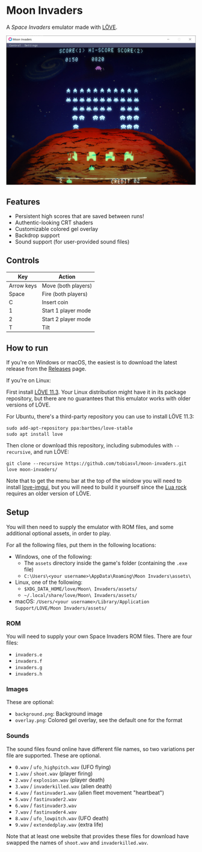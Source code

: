 Moon Invaders
=============

A _Space Invaders_ emulator made with [LÖVE](https://love2d.org).

![Moon Invaders](screenshot.png)

Features
--------

* Persistent high scores that are saved between runs!
* Authentic-looking CRT shaders
* Customizable colored gel overlay
* Backdrop support
* Sound support (for user-provided sound files)

Controls
--------

| Key        | Action              |
|------------|---------------------|
| Arrow keys | Move (both players) |
| Space      | Fire (both players) |
| C          | Insert coin         |
| 1          | Start 1 player mode |
| 2          | Start 2 player mode |
| T          | Tilt                |

How to run
----------

If you're on Windows or macOS, the easiest is to download the latest release from the [Releases](https://github.com/tobiasvl/moon-invaders/releases) page.

If you're on Linux:

First install [LÖVE 11.3](https://love2d.org). Your Linux distribution might have it in its package repository, but there are no guarantees that this emulator works with older versions of LÖVE.

For Ubuntu, there's a third-party repository you can use to install LÖVE 11.3:

```
sudo add-apt-repository ppa:bartbes/love-stable
sudo apt install love
```

Then clone or download this repository, including submodules with `--recursive`, and run LÖVE:

```
git clone --recursive https://github.com/tobiasvl/moon-invaders.git
love moon-invaders/
```

Note that to get the menu bar at the top of the window you will need to install [love-imgui](https://github.com/slages/love-imgui), but you will need to build it yourself since the [Lua rock](https://luarocks.org/modules/slages/love-imgui) requires an older version of LÖVE.

Setup
-----

You will then need to supply the emulator with ROM files, and some additional optional assets, in order to play.

For all the following files, put them in the following locations:

* Windows, one of the following:
  * The `assets` directory inside the game's folder (containing the `.exe` file)
  * `C:\Users\<your username>\AppData\Roaming\Moon Invaders\assets\`
* Linux, one of the following:
  * `$XDG_DATA_HOME/love/Moon\ Invaders/assets/`
  * `~/.local/share/love/Moon\ Invaders/assets/`
* macOS: `/Users/<your username>/Library/Application Support/LOVE/Moon Invaders/assets/`

<h3>ROM</h3>

You will need to supply your own Space Invaders ROM files. There are four files:

* `invaders.e`
* `invaders.f`
* `invaders.g`
* `invaders.h`

<h3>Images</h3>

These are optional:

* `background.png`: Background image
* `overlay.png`: Colored gel overlay, see the default one for the format

<h3>Sounds</h3>

The sound files found online have different file names, so two variations per file are supported. These are optional.

* `0.wav` / `ufo_highpitch.wav` (UFO flying)
* `1.wav` / `shoot.wav` (player firing)
* `2.wav` / `explosion.wav` (player death)
* `3.wav` / `invaderkilled.wav` (alien death)
* `4.wav` / `fastinvader1.wav` (alien fleet movement "heartbeat")
* `5.wav` / `fastinvader2.wav`
* `6.wav` / `fastinvader3.wav`
* `7.wav` / `fastinvader4.wav`
* `8.wav` / `ufo_lowpitch.wav` (UFO death)
* `9.wav` / `extendedplay.wav` (extra life)

Note that at least one website that provides these files for download have swapped the names of `shoot.wav` and `invaderkilled.wav`.
